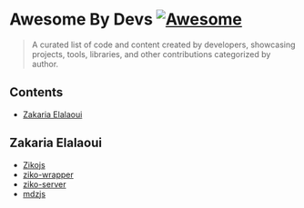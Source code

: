 <!--lint disable double-link-->
# Awesome By Devs [![Awesome](https://awesome.re/badge.svg)](https://awesome.re)

> A curated list of code and content created by developers, showcasing projects, tools, libraries, and other contributions categorized by author.

## Contents

- [Zakaria Elalaoui](#zakaria-elalaoui)


## Zakaria Elalaoui
- [Zikojs](https://github.com/zakarialaoui10/ziko.js)
- [ziko-wrapper](https://github.com/zakarialaoui10/ziko-wrapper)
- [ziko-server](https://github.com/zakarialaoui10/ziko-server)
- [mdzjs](https://github.com/zakarialaoui10/mdzjs)
